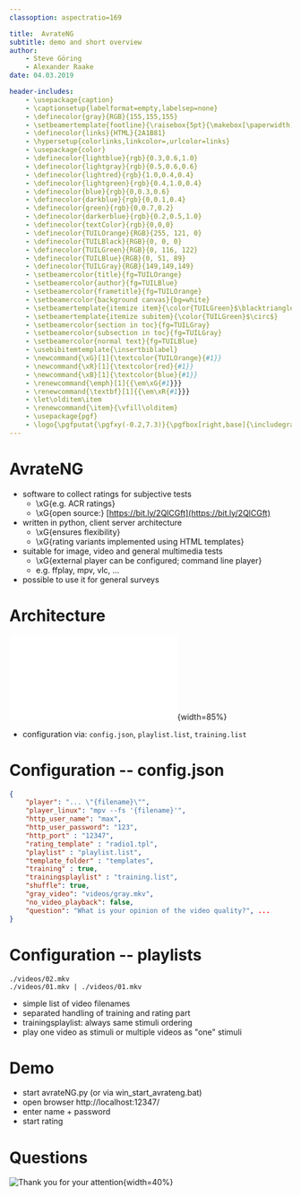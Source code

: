 ```yaml
---
classoption: aspectratio=169

title:  AvrateNG
subtitle: demo and short overview
author:
    - Steve Göring
    - Alexander Raake
date: 04.03.2019

header-includes:
    - \usepackage{caption}
    - \captionsetup{labelformat=empty,labelsep=none}
    - \definecolor{gray}{RGB}{155,155,155}
    - \setbeamertemplate{footline}{\raisebox{5pt}{\makebox[\paperwidth]{\hfill\makebox[20pt]{\color{gray} \normalsize\insertframenumber}}}\hspace*{5pt}}
    - \definecolor{links}{HTML}{2A1B81}
    - \hypersetup{colorlinks,linkcolor=,urlcolor=links}
    - \usepackage{color}
    - \definecolor{lightblue}{rgb}{0.3,0.6,1.0}
    - \definecolor{lightgray}{rgb}{0.5,0.6,0.6}
    - \definecolor{lightred}{rgb}{1.0,0.4,0.4}
    - \definecolor{lightgreen}{rgb}{0.4,1.0,0.4}
    - \definecolor{blue}{rgb}{0,0.3,0.6}
    - \definecolor{darkblue}{rgb}{0,0.1,0.4}
    - \definecolor{green}{rgb}{0,0.7,0.2}
    - \definecolor{darkerblue}{rgb}{0.2,0.5,1.0}
    - \definecolor{textColor}{rgb}{0,0,0}
    - \definecolor{TUILOrange}{RGB}{255, 121, 0}
    - \definecolor{TUILBlack}{RGB}{0, 0, 0}
    - \definecolor{TUILGreen}{RGB}{0, 116, 122}
    - \definecolor{TUILBlue}{RGB}{0, 51, 89}
    - \definecolor{TUILGray}{RGB}{149,149,149}
    - \setbeamercolor{title}{fg=TUILOrange}
    - \setbeamercolor{author}{fg=TUILBlue}
    - \setbeamercolor{frametitle}{fg=TUILOrange}
    - \setbeamercolor{background canvas}{bg=white}
    - \setbeamertemplate{itemize item}{\color{TUILGreen}$\blacktriangleright$}
    - \setbeamertemplate{itemize subitem}{\color{TUILGreen}$\circ$}
    - \setbeamercolor{section in toc}{fg=TUILGray}
    - \setbeamercolor{subsection in toc}{fg=TUILGray}
    - \setbeamercolor{normal text}{fg=TUILBlue}
    - \usebibitemtemplate{\insertbiblabel}
    - \newcommand{\xG}[1]{\textcolor{TUILOrange}{#1}}
    - \newcommand{\xR}[1]{\textcolor{red}{#1}}
    - \newcommand{\xB}[1]{\textcolor{blue}{#1}}
    - \renewcommand{\emph}[1]{{\em\xG{#1}}}
    - \renewcommand{\textbf}[1]{{\em\xR{#1}}}
    - \let\olditem\item
    - \renewcommand{\item}{\vfill\olditem}
    - \usepackage{pgf}
    - \logo{\pgfputat{\pgfxy(-0.2,7.3)}{\pgfbox[right,base]{\includegraphics[height=0.7cm]{imgs/logo.pdf}}}}
---
```


# AvrateNG

* software to collect ratings for subjective tests
    * \xG{e.g. ACR ratings}
    * \xG{open source:} [https://bit.ly/2QlCGft](https://bit.ly/2QlCGft)
* written in python, client server architecture
    * \xG{ensures flexibility}
    * \xG{rating variants implemented using HTML templates}
* suitable for image, video and general multimedia tests
    * \xG{external player can be configured; command line player}
    * e.g. ffplay, mpv, vlc, ...
* possible to use it for general surveys

# Architecture
![AvrateNG overview](imgs/avrate.pdf){width=85%}

* configuration via: `config.json`, `playlist.list`, `training.list`

# Configuration -- config.json

```json
{
    "player": "... \"{filename}\"",
    "player_linux": "mpv --fs '{filename}'",
    "http_user_name": "max",
    "http_user_password": "123",
    "http_port" : "12347",
    "rating_template" : "radio1.tpl",
    "playlist" : "playlist.list",
    "template_folder" : "templates",
    "training" : true,
    "trainingsplaylist" : "training.list",
    "shuffle": true,
    "gray_video": "videos/gray.mkv",
    "no_video_playback": false,
    "question": "What is your opinion of the video quality?", ...
}
```

# Configuration -- playlists
```
./videos/02.mkv
./videos/01.mkv | ./videos/01.mkv
```
* simple list of video filenames
* separated handling of training and rating part
* trainingsplaylist: always same stimuli ordering
* play one video as stimuli or multiple videos as "one" stimuli

# Demo

* start avrateNG.py  (or via win_start_avrateng.bat)
* open browser http://localhost:12347/
* enter name + password
* start rating


# Questions

![Thank you for your attention](imgs/questions2.jpg){width=40%}
